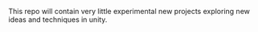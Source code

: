 This repo will contain very little experimental new projects exploring new ideas and techniques in unity.
 
